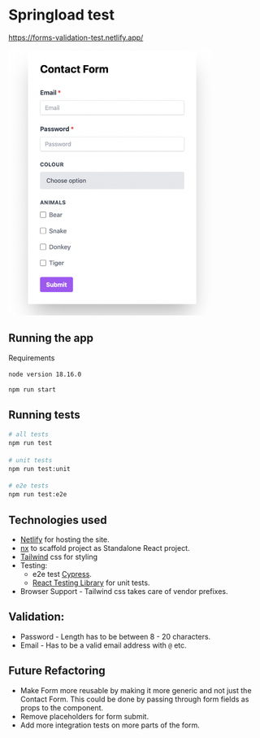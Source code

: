 # Springload test

https://forms-validation-test.netlify.app/

<img src="./src/assets/form-validation-test.png" width="400px"/>

## Running the app

Requirements

`node version 18.16.0`

```bash
npm run start
```

## Running tests

```bash
# all tests
npm run test

# unit tests
npm run test:unit

# e2e tests
npm run test:e2e
```

## Technologies used

* [Netlify](https://www.netlify.com/) for hosting the site.
* [nx](https://nx.dev/) to scaffold project as Standalone React project.
* [Tailwind](https://tailwindcss.com/) css for styling
* Testing:
    * e2e test [Cypress](https://docs.cypress.io/guides/overview/why-cypress).
    * [React Testing Library](https://testing-library.com/) for unit tests.
* Browser Support - Tailwind css takes care of vendor prefixes.

## Validation:

* Password - Length has to be between 8 - 20 characters.
* Email - Has to be a valid email address with `@` etc.

## Future Refactoring

* Make Form more reusable by making it more generic and not just the Contact Form. This could be done by passing through form fields as props to the component.
* Remove placeholders for form submit.
* Add more integration tests on more parts of the form.